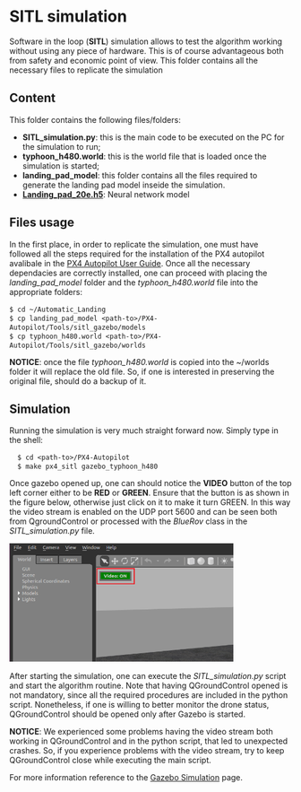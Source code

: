 # SITL simulation

Software in the loop (**SITL**) simulation allows to test the algorithm working without using any piece of hardware. 
This is of course advantageous both from safety and economic point of view. This folder contains all the necessary
files to replicate the simulation 

## Content

This folder contains the following files/folders:
  - **SITL_simulation.py**: this is the main code to be executed on the PC for the simulation to run;
  - **typhoon_h480.world**: this is the world file that is loaded once the simulation is started;
  - **landing_pad_model**: this folder contains all the files required to generate the landing pad model inseide the simulation.
  - **[Landing_pad_20e.h5](https://drive.google.com/file/d/1HYRLGRyrJmvJ_8anNcrnzdWhpaon77W8/view?usp=share_link)**: Neural network model

## Files usage

In the first place, in order to replicate the simulation, one must have followed all the steps required for the installation of 
the PX4 autopilot avalibale in the [PX4 Autopilot User Guide](https://docs.px4.io/main/en/). 
Once all the necessary dependacies are correctly installed, one can proceed with placing the *landing_pad_model* folder and the *typhoon_h480.world* file
into the appropriate folders:
  ```Shell
  $ cd ~/Automatic_Landing 
  $ cp landing_pad_model <path-to>/PX4-Autopilot/Tools/sitl_gazebo/models 
  $ cp typhoon_h480.world <path-to>/PX4-Autopilot/Tools/sitl_gazebo/worlds
  ```
**NOTICE**: once the file *typhoon_h480.world* is copied into the ~/worlds folder it will replace the old file. So, if one is interested
in preserving the original file, should do a backup of it. 

## Simulation 
Running the simulation is very much straight forward now. Simply type in the shell:
  ```Shell
    $ cd <path-to>/PX4-Autopilot
    $ make px4_sitl gazebo_typhoon_h480
  ```
Once gazebo opened up, one can should notice the **VIDEO** button of the top left corner either to be **RED** or **GREEN**. 
Ensure that the button is as shown in the figure below, otherwise just click on it to make it turn GREEN. In this way the video stream
is enabled on the UDP port 5600 and can be seen both from QgroundControl or processed with the *BlueRov* class in the *SITL_simulation.py* file.

<img src="Imgs/sitl_video_stream.png" alt="drawing" width="400"/>

After starting the simulation, one can execute the *SITL_simulation.py* script and start the algorithm routine. 
Note that having QGroundControl opened is not mandatory, since all the required procedures are included in the python script. Nonetheless, if one
is willing to better monitor the drone status, QGroundControl should be opened only after Gazebo is started. 

**NOTICE**: We experienced some problems having the video stream both working in QGroundControl and in the python script, that led to unexpected crashes.
            So, if you experience problems with the video stream, try to keep QGroundControl close while executing the main script. 
            
For more information reference to the [Gazebo Simulation](https://docs.px4.io/main/en/simulation/gazebo.html) page.

